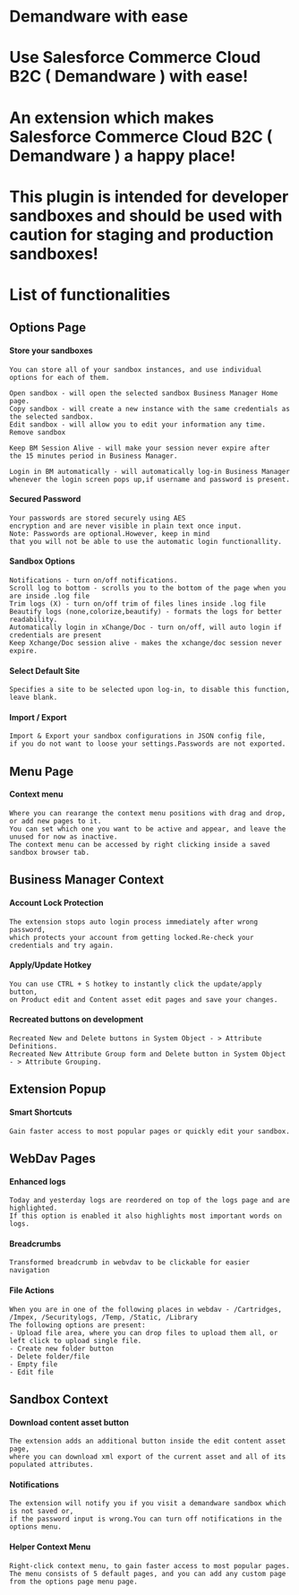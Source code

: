 # Demandware with ease

# Use Salesforce Commerce Cloud B2C ( Demandware ) with ease!

# An extension which makes Salesforce Commerce Cloud B2C ( Demandware ) a happy place!

# This plugin is intended for developer sandboxes and should be used with caution for staging and production sandboxes!

# List of functionalities
## Options Page
#### Store your sandboxes
    You can store all of your sandbox instances, and use individual options for each of them.

    Open sandbox - will open the selected sandbox Business Manager Home page.
    Copy sandbox - will create a new instance with the same credentials as the selected sandbox.
    Edit sandbox - will allow you to edit your information any time.
    Remove sandbox

    Keep BM Session Alive - will make your session never expire after
    the 15 minutes period in Business Manager.

    Login in BM automatically - will automatically log-in Business Manager
    whenever the login screen pops up,if username and password is present.

#### Secured Password
    Your passwords are stored securely using AES
    encryption and are never visible in plain text once input.
    Note: Passwords are optional.However, keep in mind
    that you will not be able to use the automatic login functionallity.

#### Sandbox Options
    Notifications - turn on/off notifications.
    Scroll log to bottom - scrolls you to the bottom of the page when you are inside .log file
    Trim logs (X) - turn on/off trim of files lines inside .log file
    Beautify logs (none,colorize,beautify) - formats the logs for better readability.
    Automatically login in xChange/Doc - turn on/off, will auto login if credentials are present
    Keep Xchange/Doc session alive - makes the xchange/doc session never expire.

#### Select Default Site
    Specifies a site to be selected upon log-in, to disable this function, leave blank.

#### Import / Export
    Import & Export your sandbox configurations in JSON config file,
    if you do not want to loose your settings.Passwords are not exported.

## Menu Page
#### Context menu
    Where you can rearange the context menu positions with drag and drop, or add new pages to it.
    You can set which one you want to be active and appear, and leave the unused for now as inactive.
    The context menu can be accessed by right clicking inside a saved sandbox browser tab.

## Business Manager Context

#### Account Lock Protection
    The extension stops auto login process immediately after wrong password,
    which protects your account from getting locked.Re-check your credentials and try again.

#### Apply/Update Hotkey
    You can use CTRL + S hotkey to instantly click the update/apply button,
    on Product edit and Content asset edit pages and save your changes.

#### Recreated buttons on development
    Recreated New and Delete buttons in System Object - > Attribute Definitions.
    Recreated New Attribute Group form and Delete button in System Object - > Attribute Grouping.

## Extension Popup
#### Smart Shortcuts
    Gain faster access to most popular pages or quickly edit your sandbox.

## WebDav Pages
#### Enhanced logs
    Today and yesterday logs are reordered on top of the logs page and are highlighted.
    If this option is enabled it also highlights most important words on logs.

#### Breadcrumbs
    Transformed breadcrumb in webvdav to be clickable for easier navigation

#### File Actions
    When you are in one of the following places in webdav - /Cartridges, /Impex, /Securitylogs, /Temp, /Static, /Library
    The following options are present:
    - Upload file area, where you can drop files to upload them all, or left click to upload single file.
    - Create new folder button
    - Delete folder/file
    - Empty file
    - Edit file

## Sandbox Context
#### Download content asset button
    The extension adds an additional button inside the edit content asset page,
    where you can download xml export of the current asset and all of its populated attributes.

#### Notifications
    The extension will notify you if you visit a demandware sandbox which is not saved or,
    if the password input is wrong.You can turn off notifications in the options menu.

#### Helper Context Menu
    Right-click context menu, to gain faster access to most popular pages.
    The menu consists of 5 default pages, and you can add any custom page from the options page menu page.
